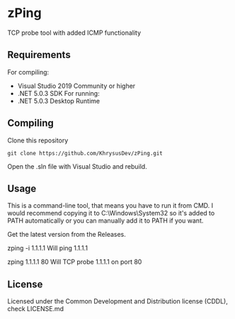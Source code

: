 # zPing
TCP probe tool with added ICMP functionality

## Requirements
For compiling:
- Visual Studio 2019 Community or higher
- .NET 5.0.3 SDK
For running:
- .NET 5.0.3 Desktop Runtime

## Compiling
Clone this repository
```
git clone https://github.com/KhrysusDev/zPing.git
```

Open the .sln file with Visual Studio and rebuild.

## Usage
This is a command-line tool, that means you have to run it from CMD. I would recommend copying it to C:\Windows\System32 so it's added to PATH
automatically or you can manually add it to PATH if you want.

Get the latest version from the Releases.

zping -i 1.1.1.1
Will ping 1.1.1.1

zping 1.1.1.1 80
Will TCP probe 1.1.1.1 on port 80

## License
Licensed under the Common Development and Distribution license (CDDL), check LICENSE.md
